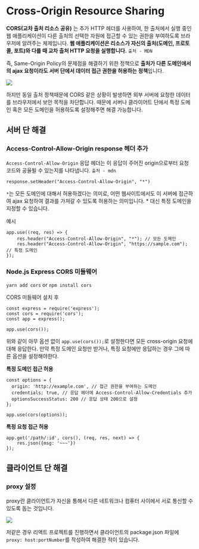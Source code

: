 # Cross-Origin Resource Sharing

**CORS(교차 출처 리소스 공유)** 는 추가 HTTP 헤더를 사용하여, 한 출처에서 실행 중인 웹 애플리케이션이 다른 출처의 선택한 자원에 접근할 수 있는 권한을 부여하도록 브라우저에 알려주는 체제입니다. **웹 애플리케이션은 리소스가 자신의 출처(도메인, 프로토콜, 포트)와 다를 때 교차 출처 HTTP 요청을 실행합니다.** `출처 - MDN`

즉, Same-Origin Policy의 문제점을 해결하기 위한 정책으로 **출처가 다른 도메인에서의 ajax 요청이라도 서버 단에서 데이터 접근 권한을 허용하는 정책**입니다.

![](https://images.velog.io/images/ksh4820/post/332ffc95-8019-4241-8935-5036fb1f8367/image.png)


하지만 동일 출처 정책때문에 CORS 같은 상황이 발생하면 외부 서버에 요청한 데이터를 브라우저에서 보안 목적을 차단합니다. 때문에 서버나 클라이어트 단에서 특정 도메인 혹은 모든 도메인을 허용하도록 설정해주면 해결 가능합니다.

## 서버 단 해결

### Access-Control-Allow-Origin response 헤더 추가

`Access-Control-Allow-Origin` 응답 헤더는 이 응답이 주어진 origin으로부터 요청 코드와 공율될 수 있는지를 나타냅니다. `출처 - mdn `

`response.setHeader("Access-Control-Allow-Origin", "*")` 

`*`는 모든 도메인에 대해서 허용하겠다는 의미로, 어떤 웹사이트에서도 이 서버에 접근하여 ajax 요청하여 결과를 가져갈 수 있도록 허용하는 의미입니다. * 대신 특정 도메인을 지정할 수 있습니다.

예시 

```
app.use((req, res) => {
	res.header("Access-Control-Allow-Origin", "*"); // 모든 도메인
    res.header("Access-Control-Allow-Origin", "https://sample.com"); // 특정 도메인 
});
```

### Node.js Express CORS 미들웨어

`yarn add cors` or `npm install cors` 

CORS 미들웨어 설치 후 

```
const express = require('express');
const cors = require('cors');
const app = express();

app.use(cors());
```

위와 같이 아무 옵션 없이 `app.use(cors());`로 설정한다면 모든 cross-origin 요청에 대해 응답한다. 만약 특정 도메인 요청만 받거나, 특정 요청에만 응답하는 경우 그에 따른 옵션을 설정해야한다.

**특정 도메인 접근 허용**

```
const options = {
  origin: 'http://example.com', // 접근 권한을 부여하는 도메인
  credentials: true, // 응답 헤더에 Access-Control-Allow-Credentials 추가
  optionsSuccessStatus: 200 // 응답 상태 200으로 설정 
};

app.use(cors(options));
```

**특정 요청 접근 허용**

```
app.get('/path/:id', cors(), (req, res, next) => {
	res.json({msg: '~~~'})
});
```

## 클라이언트 단 해결

### proxy 설정

proxy란 클라이언트가 자신을 통해서 다른 네트워크나 컴퓨터 사이에서 서로 통신할 수 있도록 돕는 것입니다.

![](https://images.velog.io/images/ksh4820/post/38aafeda-a74f-4344-8b08-ea81435779a8/image.png)

저같은 경우 리액트 프로젝트를 진행하면서 클라이언트의 package.json 파일에 
`proxy: host:portNumber`를 작성하여 해결한 적이 있습니다.






